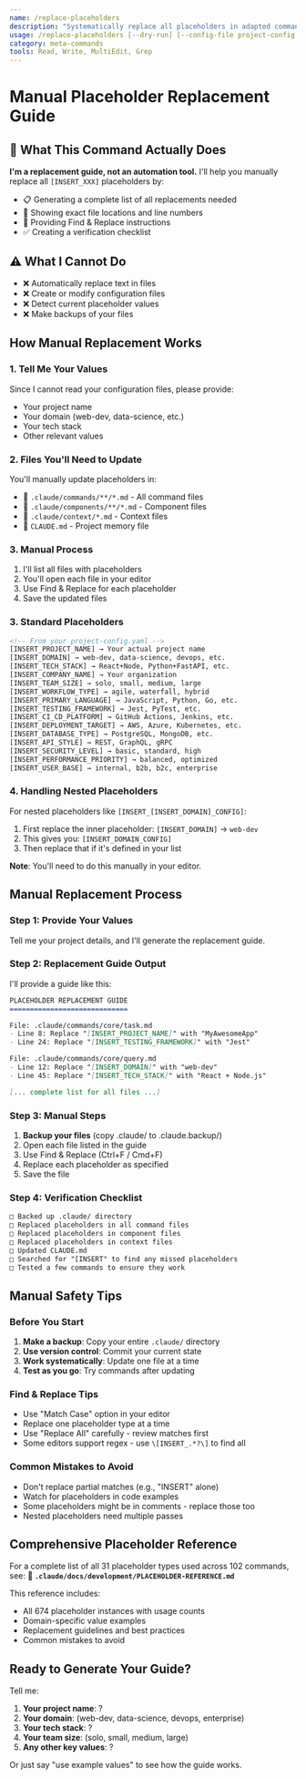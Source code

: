 ```yaml
---
name: /replace-placeholders
description: "Systematically replace all placeholders in adapted commands"
usage: /replace-placeholders [--dry-run] [--config-file project-config.yaml]
category: meta-commands
tools: Read, Write, MultiEdit, Grep
---
```


# Manual Placeholder Replacement Guide

## 🎯 What This Command Actually Does

**I'm a replacement guide, not an automation tool.** I'll help you manually replace all `[INSERT_XXX]` placeholders by:
- 📋 Generating a complete list of all replacements needed
- 📍 Showing exact file locations and line numbers
- 📝 Providing Find & Replace instructions
- ✅ Creating a verification checklist

## ⚠️ What I Cannot Do
- ❌ Automatically replace text in files
- ❌ Create or modify configuration files
- ❌ Detect current placeholder values
- ❌ Make backups of your files

## How Manual Replacement Works

### 1. Tell Me Your Values
Since I cannot read your configuration files, please provide:
- Your project name
- Your domain (web-dev, data-science, etc.)
- Your tech stack
- Other relevant values

### 2. Files You'll Need to Update
You'll manually update placeholders in:
- 📁 `.claude/commands/**/*.md` - All command files
- 📁 `.claude/components/**/*.md` - Component files
- 📁 `.claude/context/*.md` - Context files
- 📁 `CLAUDE.md` - Project memory file

### 3. Manual Process
1. I'll list all files with placeholders
2. You'll open each file in your editor
3. Use Find & Replace for each placeholder
4. Save the updated files

### 3. Standard Placeholders
```xml
<!-- From your project-config.yaml -->
[INSERT_PROJECT_NAME] → Your actual project name
[INSERT_DOMAIN] → web-dev, data-science, devops, etc.
[INSERT_TECH_STACK] → React+Node, Python+FastAPI, etc.
[INSERT_COMPANY_NAME] → Your organization
[INSERT_TEAM_SIZE] → solo, small, medium, large
[INSERT_WORKFLOW_TYPE] → agile, waterfall, hybrid
[INSERT_PRIMARY_LANGUAGE] → JavaScript, Python, Go, etc.
[INSERT_TESTING_FRAMEWORK] → Jest, PyTest, etc.
[INSERT_CI_CD_PLATFORM] → GitHub Actions, Jenkins, etc.
[INSERT_DEPLOYMENT_TARGET] → AWS, Azure, Kubernetes, etc.
[INSERT_DATABASE_TYPE] → PostgreSQL, MongoDB, etc.
[INSERT_API_STYLE] → REST, GraphQL, gRPC
[INSERT_SECURITY_LEVEL] → basic, standard, high
[INSERT_PERFORMANCE_PRIORITY] → balanced, optimized
[INSERT_USER_BASE] → internal, b2b, b2c, enterprise
```

### 4. Handling Nested Placeholders
For nested placeholders like `[INSERT_[INSERT_DOMAIN]_CONFIG]`:
1. First replace the inner placeholder: `[INSERT_DOMAIN]` → `web-dev`
2. This gives you: `[INSERT_DOMAIN_CONFIG]`
3. Then replace that if it's defined in your list

**Note**: You'll need to do this manually in your editor.

## Manual Replacement Process

### Step 1: Provide Your Values
Tell me your project details, and I'll generate the replacement guide.

### Step 2: Replacement Guide Output
I'll provide a guide like this:
```markdown
PLACEHOLDER REPLACEMENT GUIDE
=============================

File: .claude/commands/core/task.md
- Line 8: Replace "[INSERT_PROJECT_NAME]" with "MyAwesomeApp"
- Line 24: Replace "[INSERT_TESTING_FRAMEWORK]" with "Jest"

File: .claude/commands/core/query.md
- Line 12: Replace "[INSERT_DOMAIN]" with "web-dev"
- Line 45: Replace "[INSERT_TECH_STACK]" with "React + Node.js"

[... complete list for all files ...]
```

### Step 3: Manual Steps
1. **Backup your files** (copy .claude/ to .claude.backup/)
2. Open each file listed in the guide
3. Use Find & Replace (Ctrl+F / Cmd+F)
4. Replace each placeholder as specified
5. Save the file

### Step 4: Verification Checklist
```markdown
□ Backed up .claude/ directory
□ Replaced placeholders in all command files
□ Replaced placeholders in component files
□ Replaced placeholders in context files
□ Updated CLAUDE.md
□ Searched for "[INSERT" to find any missed placeholders
□ Tested a few commands to ensure they work
```

## Manual Safety Tips

### Before You Start
1. **Make a backup**: Copy your entire `.claude/` directory
2. **Use version control**: Commit your current state
3. **Work systematically**: Update one file at a time
4. **Test as you go**: Try commands after updating

### Find & Replace Tips
- Use "Match Case" option in your editor
- Replace one placeholder type at a time
- Use "Replace All" carefully - review matches first
- Some editors support regex - use `\[INSERT_.*?\]` to find all

### Common Mistakes to Avoid
- Don't replace partial matches (e.g., "INSERT" alone)
- Watch for placeholders in code examples
- Some placeholders might be in comments - replace those too
- Nested placeholders need multiple passes

## Comprehensive Placeholder Reference

For a complete list of all 31 placeholder types used across 102 commands, see:
**📖 `.claude/docs/development/PLACEHOLDER-REFERENCE.md`**

This reference includes:
- All 674 placeholder instances with usage counts
- Domain-specific value examples
- Replacement guidelines and best practices
- Common mistakes to avoid

## Ready to Generate Your Guide?

Tell me:
1. **Your project name**: ?
2. **Your domain**: (web-dev, data-science, devops, enterprise)
3. **Your tech stack**: ?
4. **Your team size**: (solo, small, medium, large)
5. **Any other key values**: ?

Or just say "use example values" to see how the guide works.